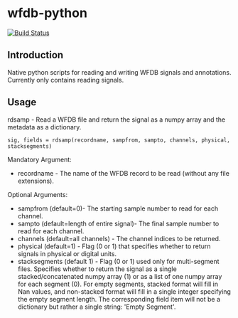 # wfdb-python

[![Build Status](https://travis-ci.org/MIT-LCP/wfdb-python.svg?branch=master)](https://travis-ci.org/MIT-LCP/wfdb-python)

## Introduction
Native python scripts for reading and writing WFDB signals and annotations. Currently only contains reading signals. 


## Usage

rdsamp - Read a WFDB file and return the signal as a numpy array and the metadata as a dictionary. 

```
sig, fields = rdsamp(recordname, sampfrom, sampto, channels, physical, stacksegments) 
```

Mandatory Argument: 
<ul>
	<li>recordname - The name of the WFDB record to be read (without any file extensions).</li>
</ul>

Optional Arguments:
<ul>
<li>sampfrom (default=0)- The starting sample number to read for each channel.</li>
<li>sampto (default=length of entire signal)- The final sample number to read for each channel.</li>
<li>channels (default=all channels) - The channel indices to be returned.</li>
<li>physical (default=1) - Flag (0 or 1) that specifies whether to return signals in physical or digital units. </li>
<li>stacksegments (default 1) - Flag (0 or 1) used only for multi-segment files. Specifies whether to return the signal as a single stacked/concatenated numpy array (1) or as a list of one numpy array for each segment (0). For empty segments, stacked format will fill in Nan values, and non-stacked format will fill in a single integer specifying the empty segment length. The corresponding field item will not be a dictionary but rather a single string: 'Empty Segment'.</li>
</ul>

